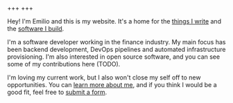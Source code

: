 +++
+++

Hey! I'm Emilio and this is my website.
It's a home for the [things I write](@/blog/_index.md) and the [software I build](@/code/_index.md).

I'm a software developer working in the finance industry.
My main focus has been backend development, DevOps pipelines and automated infrastructure provisioning.
I'm also interested in open source software, and you can see some of my contributions here (TODO).

I'm loving my current work, but I also won't close my self off to new opportunities.
You can [learn more about me](@/about/_index.md), and if you think I would be a good fit, feel free to [submit a form](@/contact/_index.md).
